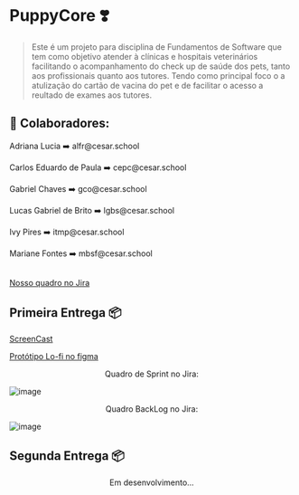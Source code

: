 # PuppyCore ❣️

> Este é um projeto para disciplina de Fundamentos de Software que tem como objetivo atender à clínicas e hospitais veterinários facilitando o acompanhamento do check up de saúde dos pets, tanto aos profissionais quanto aos tutores. Tendo como principal foco o a atulização do cartão de vacina do pet e de facilitar o acesso a reultado de exames aos tutores.


## 🤝 Colaboradores:

</p>Adriana Lucia ➡️ alfr@cesar.school<p>
</p>Carlos Eduardo de Paula ➡️ cepc@cesar.school<p>
</p>Gabriel Chaves ➡️ gco@cesar.school<p>
</p>Lucas Gabriel de Brito ➡️ lgbs@cesar.school<p>
</p>Ivy Pires ➡️ itmp@cesar.school<p>
</p>Mariane Fontes ➡️ mbsf@cesar.school<p>

##
<p><a href="https://criando.atlassian.net/jira/projects">Nosso quadro no Jira</a></p>

## Primeira Entrega 📦

<p><a href="https://drive.google.com/file/d/1CvuR4QCUmiyf9B1eh9v1H3iH3YZBhISB/view?usp=share_link">ScreenCast</a></p>

<p><a href="https://www.figma.com/proto/yhHxb06MAyxgnLezRENs22/Prototipo-LO-Fi?node-id=5-276&scaling=scale-down&page-id=5%3A275&starting-point-node-id=5%3A276">Protótipo Lo-fi no figma</a></p>

<p align="center">Quadro de Sprint no Jira:</p>

![image](https://user-images.githubusercontent.com/114539692/227807489-fc6fe755-38c3-45fa-aa9f-2c83797e59c6.png)

<p align="center">Quadro BackLog no Jira:</p>

![image](https://user-images.githubusercontent.com/114539692/227807517-18db7a57-2d48-47cf-92f7-fcbae41e71fd.png)
 
## Segunda Entrega 📦

<p align="center">Em desenvolvimento...</p>


